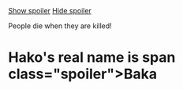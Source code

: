 <div class="forum-post">
    <a href="#hide" class="hide btn" id="hide">Show spoiler</a>
    <a href="#show" class="show btn" id="show">Hide spoiler</a>
    <div class="spoiler">
      <p class="spoiler-content">People die when they are killed!</p>
    </div>
</div>

<h1> Hako's real name is span class="spoiler">Baka</span> </h1>
